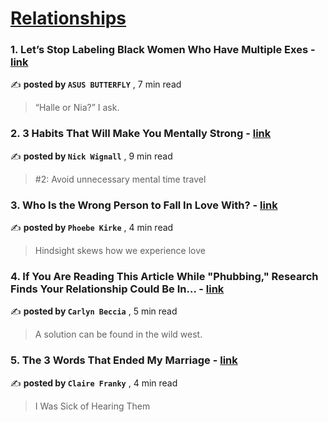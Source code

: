 
<h1><a href=https://medium.com/tag/relationships/recommended target="_blank" rel="noopener noreferrer">Relationships</a></h1>
<h3>1. Let’s Stop Labeling Black Women Who Have Multiple Exes - <a href=https://medium.com/afrosapiophile/lets-stop-labeling-black-women-who-have-multiple-exes-e6113d559f6d?source=tag_recommended_feed---------0-107----------relationships----------1507f63f_25bc_45af_9067_83d9afbf8259------- target="_blank" rel="noopener noreferrer">link</a></h3>

✍️ **posted by `ASUS BUTTERFLY`** <date> , 7 min read</date>

<blockquote>“Halle or Nia?” I ask.</blockquote>

<h3>2. 3 Habits That Will Make You Mentally Strong - <a href=https://medium.com/@nickwignall/3-habits-that-will-make-you-mentally-strong-4f7e95419a88?source=tag_recommended_feed---------1-85----------relationships----------1507f63f_25bc_45af_9067_83d9afbf8259------- target="_blank" rel="noopener noreferrer">link</a></h3>

✍️ **posted by `Nick Wignall`** <date> , 9 min read</date>

<blockquote>#2: Avoid unnecessary mental time travel</blockquote>

<h3>3. Who Is the Wrong Person to Fall In Love With? - <a href=https://medium.com/beloved/who-is-the-wrong-person-to-fall-in-love-with-d4a59c2d1fde?source=tag_recommended_feed---------2-84----------relationships----------1507f63f_25bc_45af_9067_83d9afbf8259------- target="_blank" rel="noopener noreferrer">link</a></h3>

✍️ **posted by `Phoebe Kirke`** <date> , 4 min read</date>

<blockquote>Hindsight skews how we experience love</blockquote>

<h3>4. If You Are Reading This Article While "Phubbing," Research Finds Your Relationship Could Be In… - <a href=https://medium.com/sexography/if-you-are-reading-this-article-while-phubbing-research-finds-your-relationship-could-be-in-bb8b84b60a9d?source=tag_recommended_feed---------3-107----------relationships----------1507f63f_25bc_45af_9067_83d9afbf8259------- target="_blank" rel="noopener noreferrer">link</a></h3>

✍️ **posted by `Carlyn Beccia`** <date> , 5 min read</date>

<blockquote>A solution can be found in the wild west.</blockquote>

<h3>5. The 3 Words That Ended My Marriage - <a href=https://medium.com/@clairefranky/the-3-words-that-ended-my-marriage-8dd1654a1d91?source=tag_recommended_feed---------4-85----------relationships----------1507f63f_25bc_45af_9067_83d9afbf8259------- target="_blank" rel="noopener noreferrer">link</a></h3>

✍️ **posted by `Claire Franky`** <date> , 4 min read</date>

<blockquote>I Was Sick of Hearing Them</blockquote>


